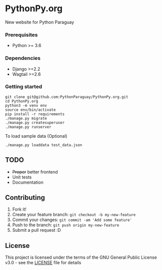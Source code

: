 # PythonPy.org
New website for Python Paraguay

### Prerequisites
* Python >= 3.6

### Dependencies
* Django >=2.2
* Wagtail >=2.6

### Getting started

```
git clone git@github.com:PythonParaguay/PythonPy.org.git
cd PythonPy.org
python3 -m venv env
source env/bin/activate
pip install -r requirements
./manage.py migrate
./manage.py createsuperuser
./manage.py runserver
```
To load sample data (Optional)

```
./manage.py loaddata test_data.json
```

## TODO

- ~~Proper~~ better frontend
- Unit tests
- Documentation

## Contributing
 
1. Fork it!
2. Create your feature branch: `git checkout -b my-new-feature`
3. Commit your changes: `git commit -am 'Add some feature'`
4. Push to the branch: `git push origin my-new-feature`
5. Submit a pull request :D

## License

This project is licensed under the terms of the GNU General Public License v3.0 - see the [LICENSE](LICENSE) file for details
